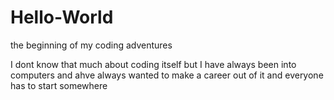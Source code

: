 # Hello-World
the beginning of my coding adventures

I dont know that much about coding itself but I have always been into computers and ahve always wanted to make a career out of it and everyone has to start somewhere
